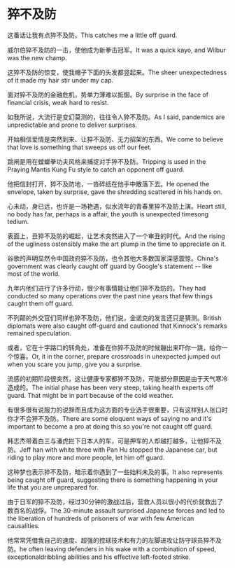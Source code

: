 # 猝不及防

<p><span class="chinese">这番话让我有点猝不及防。</span><span class="english">This catches me a little off guard.</span></p>

<p><span class="chinese">威尔伯猝不及防的一击，使他成为新拳击冠军。</span><span class="english">It was a quick kayo, and Wilbur was the new champ.</span></p>

<p><span class="chinese">这猝不及防的惊变，使我帽子下面的头发都竖起来。</span><span class="english">The sheer unexpectedness of it made my hair stir under my cap.</span></p>

<p><span class="chinese">面对猝不及防的金融危机，势单力薄难以抵御。</span><span class="english">By surprise in the face of financial crisis, weak hard to resist.</span></p>

<p><span class="chinese">如我所说，大流行是变幻莫测的，往往令人猝不及防。</span><span class="english">As I said, pandemics are unpredictable and prone to deliver surprises.</span></p>

<p><span class="chinese">开始相信爱情是突然到来、让猝不及防、无力招架的东西。</span><span class="english">We come to believe that love is something that sweeps us off our feet.</span></p>

<p><span class="chinese">跳闸是用在螳螂拳功夫风格来捕捉对手猝不及防。</span><span class="english">Tripping is used in the Praying Mantis Kung Fu style to catch an opponent off guard.</span></p>

<p><span class="chinese">他把信封打开，猝不及防地，一沓碎纸在他手中散落下去。</span><span class="english">He opened the envelope, taken by surprise, gave the shredding scattered in his hands on.</span></p>

<p><span class="chinese">心未动，身已远，也许是一场艳遇，似水流年的青春里猝不及防上演。</span><span class="english">Heart still, no body has far, perhaps is a affair, the youth is unexpected timesong tedium.</span></p>

<p><span class="chinese">表面上，丑猝不及防的崛起，让艺术突然进入了一个审丑的时代。</span><span class="english">And the rising of the ugliness ostensibly make the art plump in the time to appreciate on it.</span></p>

<p><span class="chinese">谷歌的声明显然令中国政府猝不及防，也令其他大多数国家深感震惊。</span><span class="english">China's government was clearly caught off guard by Google's statement -- like most of the world.</span></p>

<p><span class="chinese">九年内他们进行了许多行动，很少有事情能让他们猝不及防的。</span><span class="english">They had conducted so many operations over the past nine years that few things caught them off guard.</span></p>

<p><span class="chinese">不列颠的外交官们同样也猝不及防，他们说，金诺克的发言还只是猜测。</span><span class="english">British diplomats were also caught off-guard and cautioned that Kinnock's remarks remained speculation.</span></p>

<p><span class="chinese">或者，它在十字路口的转角处，准备在你猝不及防的时候蹦出来吓你一跳，给你一个惊喜。</span><span class="english">Or, it in the corner, prepare crossroads in unexpected jumped out when you scare you jump, give you a surprise.</span></p>

<p><span class="chinese">流感的初期阶段很突然，这让健康专家都猝不及防，可能部分原因是由于天气寒冷造成的。</span><span class="english">The initial phase has been very steep, taking health experts off guard. That might be in part because of the cold weather.</span></p>

<p><span class="chinese">有很多很有说服力的说辞而且成为这方面的专业选手很重要，只有这样别人张口时你才不会猝不及防。</span><span class="english">There are some eloquent ways of saying no and it's important to become a pro at doing this so you're not caught off guard.</span></p>

<p><span class="chinese">韩志杰带着白三与潘虎拦下日本人的车，可是押车的人却越打越多，让他猝不及防。</span><span class="english">Jeff han with white three with Pan Hu stopped the Japanese car, but riding to play more and more people, let him off guard.</span></p>

<p><span class="chinese">这种梦也表示猝不及防，暗示着你遇到了一些始料未及的事。</span><span class="english">It also represents being caught off guard, suggesting there is something happening in your life that you are unprepared for.</span></p>

<p><span class="chinese">由于日军的猝不及防，经过30分钟的激战过后，营救人员以很小的代价就救出了数百名的战俘。</span><span class="english">The 30-minute assault surprised Japanese forces and led to the liberation of hundreds of prisoners of war with few American causalities.</span></p>

<p><span class="chinese">他常常凭借我自己的速度、超强的控球技术和有力的左脚进攻让防守球员猝不及防。</span><span class="english">he often leaving defenders in his wake with a combination of speed, exceptionaldribbling abilities and his effective left-footed strike.</span></p>

